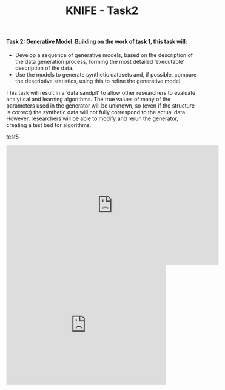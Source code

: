 ﻿---
title: "KNIFE - Task2"
layout: textlay
excerpt: "KNIFE - Task2"
sitemap: false
permalink: /task2/
---


#### **Task 2: Generative Model. Building on the work of task 1, this task will:**

*  Develop a sequence of generative models, based on the description of the data generation process, forming the most detailed ‘executable’ description of the data.
*  Use the models to generate synthetic datasets and, if possible, compare the descriptive statistics, using this to refine the generative model.

This task will result in a ‘data sandpit’ to allow other researchers to evaluate analytical and learning algorithms. The true values of many of the parameters used in the generator will be unknown, so (even if the structure is correct) the synthetic data will not fully correspond to the actual data. However, researchers will be able to modify and rerun the generator, creating a test bed for algorithms. 

test5

<!DOCTYPE html>
<html>
<body>
<iframe width="560" height="315"
src="https://www.youtube.com/embed/zAlX1V3lK5s"
frameborder="0" allowfullscreen>
</iframe>
</body>
</html>

<iframe width="420" height="315" src="http://haoyuan.uk/knife.html" frameborder="0" allowfullscreen></iframe>
